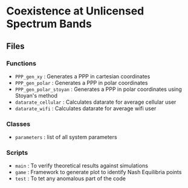# Coexistence at Unlicensed Spectrum Bands

## Files

### Functions
* `PPP_gen_xy` : Generates a PPP in cartesian coordinates
* `PPP_gen_polar` : Generates a PPP in polar coordinates
* `PPP_gen_polar_stoyan` : Generates a PPP in polar coordinates using Stoyan's method
* `datarate_cellular` : Calculates datarate for average cellular user
* `datarate_wifi` : Calculates datarate for average wifi user


### Classes
* `parameters` : list of all system parameters

### Scripts
* `main` : To verify theoretical results against simulations
* `game` : Framework to generate plot to identify Nash Equilibria points
* `test` : To tet any anomalous part of the code

